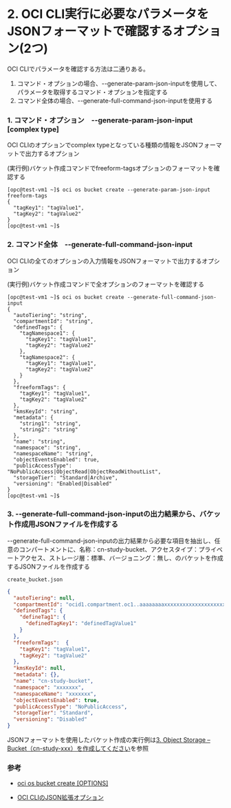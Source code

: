 # 2. OCI CLI実行に必要なパラメータをJSONフォーマットで確認するオプション(2つ)

OCI CLIでパラメータを確認する方法は二通りある。
1. コマンド・オプションの場合、--generate-param-json-inputを使用して、パラメータを取得するコマンド・オプションを指定する
2. コマンド全体の場合、--generate-full-command-json-inputを使用する

### 1. コマンド・オプション　--generate-param-json-input [complex type]

OCI CLIのオプションでcomplex typeとなっている種類の情報をJSONフォーマットで出力するオプション

(実行例)バケット作成コマンドでfreeform-tagsオプションのフォーマットを確認する

```console
[opc@test-vm1 ~]$ oci os bucket create --generate-param-json-input freeform-tags
{
  "tagKey1": "tagValue1",
  "tagKey2": "tagValue2"
}
[opc@test-vm1 ~]$
```

### 2. コマンド全体　--generate-full-command-json-input

OCI CLIの全てのオプションの入力情報をJSONフォーマットで出力するオプション

(実行例)バケット作成コマンドで全オプションのフォーマットを確認する

```console
[opc@test-vm1 ~]$ oci os bucket create --generate-full-command-json-input
{
  "autoTiering": "string",
  "compartmentId": "string",
  "definedTags": {
    "tagNamespace1": {
      "tagKey1": "tagValue1",
      "tagKey2": "tagValue2"
    },
    "tagNamespace2": {
      "tagKey1": "tagValue1",
      "tagKey2": "tagValue2"
    }
  },
  "freeformTags": {
    "tagKey1": "tagValue1",
    "tagKey2": "tagValue2"
  },
  "kmsKeyId": "string",
  "metadata": {
    "string1": "string",
    "string2": "string"
  },
  "name": "string",
  "namespace": "string",
  "namespaceName": "string",
  "objectEventsEnabled": true,
  "publicAccessType": "NoPublicAccess|ObjectRead|ObjectReadWithoutList",
  "storageTier": "Standard|Archive",
  "versioning": "Enabled|Disabled"
}
[opc@test-vm1 ~]$
```

### 3. --generate-full-command-json-inputの出力結果から、バケット作成用JSONファイルを作成する

--generate-full-command-json-inputの出力結果から必要な項目を抽出し、任意のコンパートメントに、名称：cn-study-bucket、アクセスタイプ：プライベートアクセス、ストレージ層：標準、バージョニング：無し、のバケットを作成するJSONファイルを作成する

`create_bucket.json`

```JSON
{
  "autoTiering": null,
  "compartmentId": "ocid1.compartment.oc1..aaaaaaaaxxxxxxxxxxxxxxxxxxxxxxxx",
  "definedTags": {
    "defineTag1": {
      "definedTagKey1": "definedTagValue1"
    }
  },
  "freeformTags":  {
    "tagKey1": "tagValue1",
    "tagKey2": "tagValue2"
  },
  "kmsKeyId": null,
  "metadata": {},
  "name": "cn-study-bucket",
  "namespace": "xxxxxxx",
  "namespaceName": "xxxxxxx",
  "objectEventsEnabled": true,
  "publicAccessType": "NoPublicAccess",
  "storageTier": "Standard",
  "versioning": "Disabled"
}
```

 JSONフォーマットを使用したバケット作成の実行例は[3. Object Storage – Bucket（cn-study-xxx）を作成してください](./3_create_bucket.md)を参照

### 参考

- [oci os bucket create [OPTIONS]](https://docs.oracle.com/en-us/iaas/tools/oci-cli/3.37.4/oci_cli_docs/cmdref/os/bucket/create.html
)

- [OCI CLIのJSON拡張オプション](https://docs.public.oneportal.content.oci.oraclecloud.com/ja-jp/iaas/Content/API/SDKDocs/cliusing.htm#AdvancedJSON)
